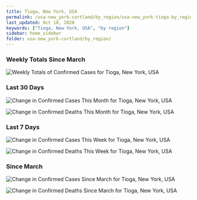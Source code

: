 ```yaml
---
title: Tioga, New York, USA
permalink: /usa-new_york-cortland/by_region/usa-new_york-tioga-by_region.html
last_updated: Oct 18, 2020
keywords: ["Tioga, New York, USA", "by region"]
sidebar: home_sidebar
folder: usa-new_york-cortland/by_region/
---
```


<h3>Weekly Totals Since March</h3>

![Weekly Totals of Confirmed Cases for Tioga, New York, USA](/images/graphs/usa-new_york-tioga-weekly_totals_graph.png)

<h3>Last 30 Days</h3>

![Change in Confirmed Cases This Month for Tioga, New York, USA](/images/graphs/usa-new_york-tioga-delta_confirmed-30_days_graph.png)

![Change in Confirmed Deaths This Month for Tioga, New York, USA](/images/graphs/usa-new_york-tioga-delta_deaths-30_days_graph.png)

<h3>Last 7 Days</h3>

![Change in Confirmed Cases This Week for Tioga, New York, USA](/images/graphs/usa-new_york-tioga-delta_confirmed-7_days_graph.png)

![Change in Confirmed Deaths This Week for Tioga, New York, USA](/images/graphs/usa-new_york-tioga-delta_deaths-7_days_graph.png)

<h3>Since March</h3>

![Change in Confirmed Cases Since March for Tioga, New York, USA](/images/graphs/usa-new_york-tioga-delta_confirmed-since_march_graph.png)

![Change in Confirmed Deaths Since March for Tioga, New York, USA](/images/graphs/usa-new_york-tioga-delta_deaths-since_march_graph.png)
